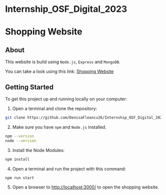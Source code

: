 # Internship_OSF_Digital_2023
 
# Shopping Website

## About

This website is build using `Node.js`, `Express` and `MongoDB`.

You can take a look using this link: [Shopping Website](https://denisa-shopping-website.cyclic.app/) 

## Getting Started

To get this project up and running locally on your computer:

1. Open a terminal and clone the repository:
```bash
git clone https://github.com/DenisaFleancu26/Internship_OSF_Digital_2023.git
```
2. Make sure you have ```npm``` and ```Node.js``` installed.
```bash
npm --version
node --version
```
3. Install the Node Modules:
```bash
npm install
```
4. Open a terminal and run the project with this command:
```bash
npm run start
```
5. Open a browser to [http://localhost:3000/](http://localhost:3000/) to open the shopping website.

